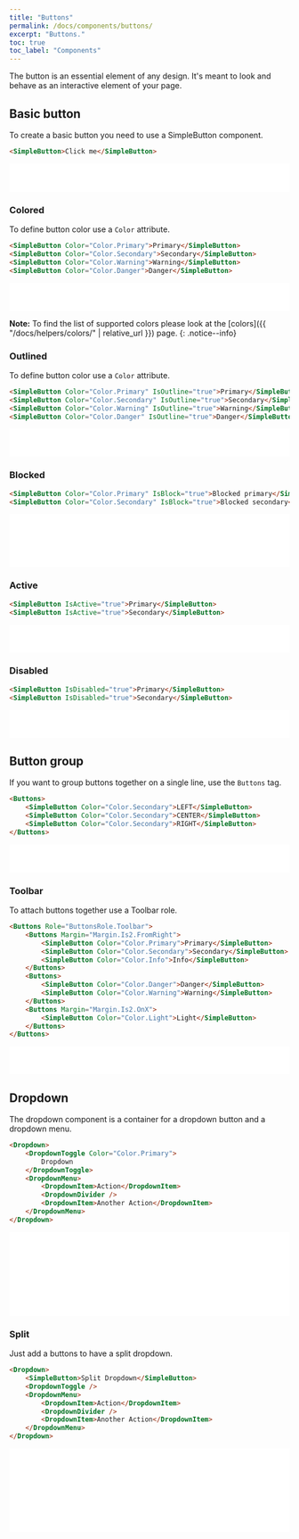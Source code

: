```yaml
---
title: "Buttons"
permalink: /docs/components/buttons/
excerpt: "Buttons."
toc: true
toc_label: "Components"
---
```


The button is an essential element of any design. It's meant to look and behave as an interactive element of your page.

## Basic button

To create a basic button you need to use a SimpleButton component.

```html
<SimpleButton>Click me</SimpleButton>
```

<iframe src="/examples/buttons/basic/" frameborder="0" scrolling="no" style="width:100%;height:50px;"></iframe>

### Colored

To define button color use a `Color` attribute.

```html
<SimpleButton Color="Color.Primary">Primary</SimpleButton>
<SimpleButton Color="Color.Secondary">Secondary</SimpleButton>
<SimpleButton Color="Color.Warning">Warning</SimpleButton>
<SimpleButton Color="Color.Danger">Danger</SimpleButton>
```

<iframe src="/examples/buttons/colors/" frameborder="0" scrolling="no" style="width:100%;height:50px;"></iframe>

**Note:** To find the list of supported colors please look at the [colors]({{ "/docs/helpers/colors/" | relative_url }}) page.
{: .notice--info}

### Outlined

To define button color use a `Color` attribute.

```html
<SimpleButton Color="Color.Primary" IsOutline="true">Primary</SimpleButton>
<SimpleButton Color="Color.Secondary" IsOutline="true">Secondary</SimpleButton>
<SimpleButton Color="Color.Warning" IsOutline="true">Warning</SimpleButton>
<SimpleButton Color="Color.Danger" IsOutline="true">Danger</SimpleButton>
```

<iframe src="/examples/buttons/outlined/" frameborder="0" scrolling="no" style="width:100%;height:50px;"></iframe>

### Blocked

```html
<SimpleButton Color="Color.Primary" IsBlock="true">Blocked primary</SimpleButton>
<SimpleButton Color="Color.Secondary" IsBlock="true">Blocked secondary</SimpleButton>
```

<iframe src="/examples/buttons/block/" frameborder="0" scrolling="no" style="width:100%;height:95px;"></iframe>

### Active

```html
<SimpleButton IsActive="true">Primary</SimpleButton>
<SimpleButton IsActive="true">Secondary</SimpleButton>
```

<iframe src="/examples/buttons/active/" frameborder="0" scrolling="no" style="width:100%;height:50px;"></iframe>

### Disabled

```html
<SimpleButton IsDisabled="true">Primary</SimpleButton>
<SimpleButton IsDisabled="true">Secondary</SimpleButton>
```

<iframe src="/examples/buttons/disabled/" frameborder="0" scrolling="no" style="width:100%;height:50px;"></iframe>

## Button group

If you want to group buttons together on a single line, use the `Buttons` tag.

```html
<Buttons>
    <SimpleButton Color="Color.Secondary">LEFT</SimpleButton>
    <SimpleButton Color="Color.Secondary">CENTER</SimpleButton>
    <SimpleButton Color="Color.Secondary">RIGHT</SimpleButton>
</Buttons>
```

<iframe src="/examples/buttons/buttongroup/" frameborder="0" scrolling="no" style="width:100%;height:50px;"></iframe>

### Toolbar

To attach buttons together use a Toolbar role.

```html
<Buttons Role="ButtonsRole.Toolbar">
    <Buttons Margin="Margin.Is2.FromRight">
        <SimpleButton Color="Color.Primary">Primary</SimpleButton>
        <SimpleButton Color="Color.Secondary">Secondary</SimpleButton>
        <SimpleButton Color="Color.Info">Info</SimpleButton>
    </Buttons>
    <Buttons>
        <SimpleButton Color="Color.Danger">Danger</SimpleButton>
        <SimpleButton Color="Color.Warning">Warning</SimpleButton>
    </Buttons>
    <Buttons Margin="Margin.Is2.OnX">
        <SimpleButton Color="Color.Light">Light</SimpleButton>
    </Buttons>
</Buttons>
```

<iframe src="/examples/buttons/buttontoolbar/" frameborder="0" scrolling="no" style="width:100%;height:50px;"></iframe>

## Dropdown

The dropdown component is a container for a dropdown button and a dropdown menu.

```html
<Dropdown>
    <DropdownToggle Color="Color.Primary">
        Dropdown
    </DropdownToggle>
    <DropdownMenu>
        <DropdownItem>Action</DropdownItem>
        <DropdownDivider />
        <DropdownItem>Another Action</DropdownItem>
    </DropdownMenu>
</Dropdown>
```

<iframe src="/examples/buttons/dropdown/" frameborder="0" scrolling="no" style="width:100%;height:150px;"></iframe>

### Split

Just add a buttons to have a split dropdown.

```html
<Dropdown>
    <SimpleButton>Split Dropdown</SimpleButton>
    <DropdownToggle />
    <DropdownMenu>
        <DropdownItem>Action</DropdownItem>
        <DropdownDivider />
        <DropdownItem>Another Action</DropdownItem>
    </DropdownMenu>
</Dropdown>
```

<iframe src="/examples/buttons/splitdropdown/" frameborder="0" scrolling="no" style="width:100%;height:150px;"></iframe>